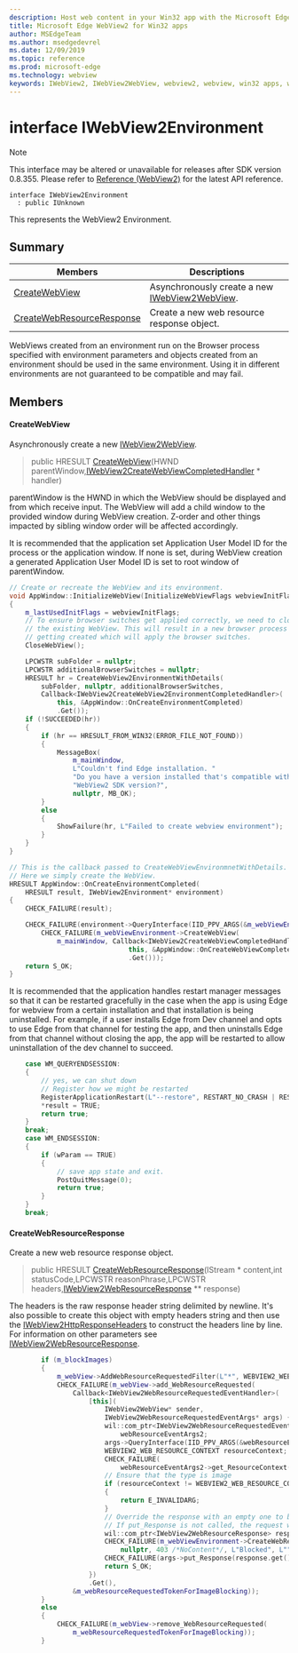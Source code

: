 ```yaml
---
description: Host web content in your Win32 app with the Microsoft Edge WebView2 control
title: Microsoft Edge WebView2 for Win32 apps
author: MSEdgeTeam
ms.author: msedgedevrel
ms.date: 12/09/2019
ms.topic: reference
ms.prod: microsoft-edge
ms.technology: webview
keywords: IWebView2, IWebView2WebView, webview2, webview, win32 apps, win32, edge
---
```


# interface IWebView2Environment 

> [!NOTE]
> This interface may be altered or unavailable for releases after SDK version 0.8.355. Please refer to [Reference (WebView2)](../../../reference-webview2.md) for the latest API reference.

```
interface IWebView2Environment
  : public IUnknown
```

This represents the WebView2 Environment.

## Summary

 Members                        | Descriptions
--------------------------------|---------------------------------------------
[CreateWebView](#createwebview) | Asynchronously create a new [IWebView2WebView](IWebView2WebView.md).
[CreateWebResourceResponse](#createwebresourceresponse) | Create a new web resource response object.

WebViews created from an environment run on the Browser process specified with environment parameters and objects created from an environment should be used in the same environment. Using it in different environments are not guaranteed to be compatible and may fail.

## Members

#### CreateWebView 

Asynchronously create a new [IWebView2WebView](IWebView2WebView.md).

> public HRESULT [CreateWebView](#createwebview)(HWND parentWindow,[IWebView2CreateWebViewCompletedHandler](IWebView2CreateWebViewCompletedHandler.md) * handler)

parentWindow is the HWND in which the WebView should be displayed and from which receive input. The WebView will add a child window to the provided window during WebView creation. Z-order and other things impacted by sibling window order will be affected accordingly.

It is recommended that the application set Application User Model ID for the process or the application window. If none is set, during WebView creation a generated Application User Model ID is set to root window of parentWindow. 

```cpp
// Create or recreate the WebView and its environment.
void AppWindow::InitializeWebView(InitializeWebViewFlags webviewInitFlags)
{
    m_lastUsedInitFlags = webviewInitFlags;
    // To ensure browser switches get applied correctly, we need to close
    // the existing WebView. This will result in a new browser process
    // getting created which will apply the browser switches.
    CloseWebView();

    LPCWSTR subFolder = nullptr;
    LPCWSTR additionalBrowserSwitches = nullptr;
    HRESULT hr = CreateWebView2EnvironmentWithDetails(
        subFolder, nullptr, additionalBrowserSwitches,
        Callback<IWebView2CreateWebView2EnvironmentCompletedHandler>(
            this, &AppWindow::OnCreateEnvironmentCompleted)
            .Get());
    if (!SUCCEEDED(hr))
    {
        if (hr == HRESULT_FROM_WIN32(ERROR_FILE_NOT_FOUND))
        {
            MessageBox(
                m_mainWindow,
                L"Couldn't find Edge installation. "
                "Do you have a version installed that's compatible with this "
                "WebView2 SDK version?",
                nullptr, MB_OK);
        }
        else
        {
            ShowFailure(hr, L"Failed to create webview environment");
        }
    }
}

// This is the callback passed to CreateWebViewEnvironmnetWithDetails.
// Here we simply create the WebView.
HRESULT AppWindow::OnCreateEnvironmentCompleted(
    HRESULT result, IWebView2Environment* environment)
{
    CHECK_FAILURE(result);

    CHECK_FAILURE(environment->QueryInterface(IID_PPV_ARGS(&m_webViewEnvironment)));
        CHECK_FAILURE(m_webViewEnvironment->CreateWebView(
            m_mainWindow, Callback<IWebView2CreateWebViewCompletedHandler>(
                              this, &AppWindow::OnCreateWebViewCompleted)
                              .Get()));
    return S_OK;
}
```

 It is recommended that the application handles restart manager messages so that it can be restarted gracefully in the case when the app is using Edge for webview from a certain installation and that installation is being uninstalled. For example, if a user installs Edge from Dev channel and opts to use Edge from that channel for testing the app, and then uninstalls Edge from that channel without closing the app, the app will be restarted to allow uninstallation of the dev channel to succeed. 

```cpp
    case WM_QUERYENDSESSION:
    {
        // yes, we can shut down
        // Register how we might be restarted
        RegisterApplicationRestart(L"--restore", RESTART_NO_CRASH | RESTART_NO_HANG);
        *result = TRUE;
        return true;
    }
    break;
    case WM_ENDSESSION:
    {
        if (wParam == TRUE)
        {
            // save app state and exit.
            PostQuitMessage(0);
            return true;
        }
    }
    break;
```

#### CreateWebResourceResponse 

Create a new web resource response object.

> public HRESULT [CreateWebResourceResponse](#createwebresourceresponse)(IStream * content,int statusCode,LPCWSTR reasonPhrase,LPCWSTR headers,[IWebView2WebResourceResponse](IWebView2WebResourceResponse.md) ** response)

The headers is the raw response header string delimited by newline. It's also possible to create this object with empty headers string and then use the [IWebView2HttpResponseHeaders](IWebView2HttpResponseHeaders.md) to construct the headers line by line. For information on other parameters see [IWebView2WebResourceResponse](IWebView2WebResourceResponse.md).

```cpp
        if (m_blockImages)
        {
            m_webView->AddWebResourceRequestedFilter(L"*", WEBVIEW2_WEB_RESOURCE_CONTEXT_IMAGE);
            CHECK_FAILURE(m_webView->add_WebResourceRequested(
                Callback<IWebView2WebResourceRequestedEventHandler>(
                    [this](
                        IWebView2WebView* sender,
                        IWebView2WebResourceRequestedEventArgs* args) {
                        wil::com_ptr<IWebView2WebResourceRequestedEventArgs2>
                            webResourceEventArgs2;
                        args->QueryInterface(IID_PPV_ARGS(&webResourceEventArgs2));
                        WEBVIEW2_WEB_RESOURCE_CONTEXT resourceContext;
                        CHECK_FAILURE(
                            webResourceEventArgs2->get_ResourceContext(&resourceContext));
                        // Ensure that the type is image
                        if (resourceContext != WEBVIEW2_WEB_RESOURCE_CONTEXT_IMAGE)
                        {
                            return E_INVALIDARG;
                        }
                        // Override the response with an empty one to block the image.
                        // If put_Response is not called, the request will continue as normal.
                        wil::com_ptr<IWebView2WebResourceResponse> response;
                        CHECK_FAILURE(m_webViewEnvironment->CreateWebResourceResponse(
                            nullptr, 403 /*NoContent*/, L"Blocked", L"", &response));
                        CHECK_FAILURE(args->put_Response(response.get()));
                        return S_OK;
                    })
                    .Get(),
                &m_webResourceRequestedTokenForImageBlocking));
        }
        else
        {
            CHECK_FAILURE(m_webView->remove_WebResourceRequested(
                m_webResourceRequestedTokenForImageBlocking));
        }
```

